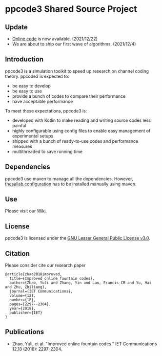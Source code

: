 # ppcode3 Shared Source Project
## Update
* [Online code](https://github.com/zhangyin-github/ppcode3/wiki/code-ep-online) is now available. (2021/12/22)
* We are about to ship our first wave of algorithms. (2021/12/4)
## Introduction
ppcode3 is a simulation toolkit to speed up research on channel coding theory. ppcode3 is expected to:
* be easy to develop
* be easy to use
* provide a bunch of codes to compare their performance
* have acceptable performance

To meet these expectations, ppcode3 is:
* developed with Kotlin to make reading and writing source codes less painful
* highly configurable using config files to enable easy management of experimental setups
* shipped with a bunch of ready-to-use codes and performance measures
* multithreaded to save running time
## Dependencies
ppcode3 use maven to manage all the dependencies. However, [thesallab.configuration](https://github.com/zhangyin-github/thesallab.configuration) has to be installed manually using maven.
## Use
Please visit our [Wiki](https://github.com/zhangyin-github/ppcode3/wiki).
## License
ppcode3 is licensed under the [GNU Lesser General Public License v3.0](https://www.gnu.org/licenses/lgpl-3.0-standalone.html).
## Citation
Please consider cite our research paper
```
@article{zhao2018improved,
  title={Improved online fountain codes},
  author={Zhao, Yuli and Zhang, Yin and Lau, Francis CM and Yu, Hai and Zhu, Zhiliang},
  journal={IET Communications},
  volume={12},
  number={18},
  pages={2297--2304},
  year={2018},
  publisher={IET}
}
```
## Publications
* Zhao, Yuli, et al. "Improved online fountain codes." IET Communications 12.18 (2018): 2297-2304.
